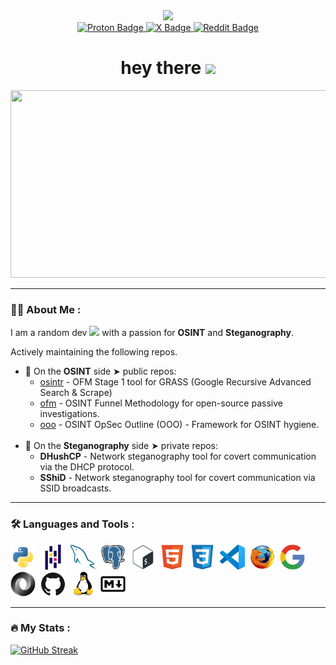 <div id="header" align="center">
  <img src="https://avatars.githubusercontent.com/u/178463983?s=400&u=1665edb63cc29bfd7b91a355cf22a357a6e7c03a&v=4" width="100"/>
  <div id="badges">
    <a href="mailto:sintr.0@pm.me">
      <img src="https://img.shields.io/badge/Proton-purple?style=for-the-badge&logo=protonmail&logoColor=white" alt="Proton Badge" width="100" height="30"/>
    </a>
    <a href="https://x.com/0SINTr">
      <img src="https://img.shields.io/badge/Twitter-black?style=for-the-badge&logo=x&logoColor=white" alt="X Badge" width="100" height="30"/>
    </a>
    <a href="https://www.reddit.com/user/osintfella/">
      <img src="https://img.shields.io/badge/Reddit-orange?style=for-the-badge&logo=reddit&logoColor=white" alt="Reddit Badge" width="100" height="30"/>
    </a>
  </div>
  <h1>
    hey there
  <img src="https://media.giphy.com/media/hvRJCLFzcasrR4ia7z/giphy.gif" width="30px"/>
</h1>
</div>

<div align="center">
  <img src="https://media.giphy.com/media/dWesBcTLavkZuG35MI/giphy.gif" width="600" height="300"/>
</div>

---

### :man_technologist: About Me :
I am a random dev <img src="https://media.giphy.com/media/WUlplcMpOCEmTGBtBW/giphy.gif" width="30"> with a passion for **OSINT** and **Steganography**. 

Actively maintaining the following repos.
- :telescope: On the **OSINT** side ➤ public repos:
  - [osintr](https://github.com/0SINTr/osintr) - OFM Stage 1 tool for GRASS (Google Recursive Advanced Search & Scrape)
  - [ofm](https://github.com/0SINTr/ofm) - OSINT Funnel Methodology for open-source passive investigations.
  - [ooo](https://github.com/0SINTr/ooo) - OSINT OpSec Outline (OOO) - Framework for OSINT hygiene.<br /><br />
- :closed_lock_with_key: On the **Steganography** side ➤ private repos:
  - **DHushCP** - Network steganography tool for covert communication via the DHCP protocol.
  - **SShiD** - Network steganography tool for covert communication via SSID broadcasts.
 
---

### :hammer_and_wrench: Languages and Tools :
<div>
  <img src="https://github.com/devicons/devicon/blob/master/icons/python/python-original.svg" title="Python" alt="Python" width="40" height="40"/>&nbsp;
  <img src="https://github.com/devicons/devicon/blob/master/icons/pandas/pandas-original.svg" title="Pandas" alt="Python" width="40" height="40"/>&nbsp;
  <img src="https://github.com/devicons/devicon/blob/master/icons/mysql/mysql-original.svg" title="MySQL" alt="Python" width="40" height="40"/>&nbsp;
  <img src="https://github.com/devicons/devicon/blob/master/icons/postgresql/postgresql-original.svg" title="PostgreSQL" alt="Python" width="40" height="40"/>&nbsp;
  <img src="https://github.com/devicons/devicon/blob/master/icons/bash/bash-original.svg" title="Bash" alt="Python" width="40" height="40"/>&nbsp;
  <img src="https://github.com/devicons/devicon/blob/master/icons/html5/html5-original.svg" title="HTML" alt="Python" width="40" height="40"/>&nbsp;
  <img src="https://github.com/devicons/devicon/blob/master/icons/css3/css3-original.svg" title="CSS" alt="Python" width="40" height="40"/>&nbsp;
  <img src="https://github.com/devicons/devicon/blob/master/icons/vscode/vscode-original.svg" title="VSCode" alt="Python" width="40" height="40"/>&nbsp;
  <img src="https://github.com/devicons/devicon/blob/master/icons/firefox/firefox-original.svg" title="Firefox" alt="Python" width="40" height="40"/>&nbsp;
  <img src="https://github.com/devicons/devicon/blob/master/icons/google/google-original.svg" title="Google" alt="Python" width="40" height="40"/>&nbsp;
  <img src="https://github.com/devicons/devicon/blob/master/icons/json/json-original.svg" title="JSON" alt="Python" width="40" height="40"/>&nbsp;
  <img src="https://github.com/devicons/devicon/blob/master/icons/github/github-original.svg" title="GitHub" alt="GitHub" width="40" height="40"/>&nbsp;
  <img src="https://github.com/devicons/devicon/blob/master/icons/linux/linux-original.svg" title="Linux" alt="Ubuntu" width="40" height="40"/>&nbsp;
  <img src="https://github.com/devicons/devicon/blob/master/icons/markdown/markdown-original.svg" title="Markdown" alt="Python" width="40" height="40"/>&nbsp;
</div>

---

### :fire: My Stats :
[![GitHub Streak](http://github-readme-streak-stats.herokuapp.com?user=0SINTr&theme=dark&background=000000)](https://git.io/streak-stats)
